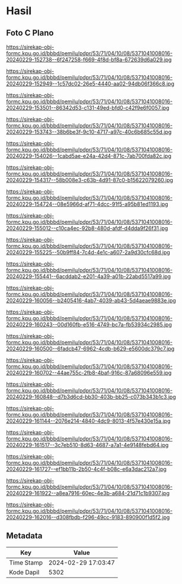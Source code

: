 # Hasil

## Foto C Plano

https://sirekap-obj-formc.kpu.go.id/bbbd/pemilu/pdpr/53/71/04/10/08/5371041008016-20240229-152738--6f247258-f669-4f8d-bf8a-672639d6a029.jpg

https://sirekap-obj-formc.kpu.go.id/bbbd/pemilu/pdpr/53/71/04/10/08/5371041008016-20240229-152949--1c57dc02-26e5-4440-aa02-94db06f366c8.jpg

https://sirekap-obj-formc.kpu.go.id/bbbd/pemilu/pdpr/53/71/04/10/08/5371041008016-20240229-153501--86342d53-c131-49ed-bfd0-c42f9e6f0057.jpg

https://sirekap-obj-formc.kpu.go.id/bbbd/pemilu/pdpr/53/71/04/10/08/5371041008016-20240229-153743--38b6be3f-9c10-4717-a97c-40c6b685c55d.jpg

https://sirekap-obj-formc.kpu.go.id/bbbd/pemilu/pdpr/53/71/04/10/08/5371041008016-20240229-154026--1cabd5ae-e24a-42d4-871c-7ab700fda82c.jpg

https://sirekap-obj-formc.kpu.go.id/bbbd/pemilu/pdpr/53/71/04/10/08/5371041008016-20240229-154317--58b008e3-c63b-4d91-87c0-b15622079260.jpg

https://sirekap-obj-formc.kpu.go.id/bbbd/pemilu/pdpr/53/71/04/10/08/5371041008016-20240229-154724--08e5966d-af71-4dcc-91f5-a95b81ed1193.jpg

https://sirekap-obj-formc.kpu.go.id/bbbd/pemilu/pdpr/53/71/04/10/08/5371041008016-20240229-155012--c10ca4ec-92b8-480d-afdf-d4dda9f26f31.jpg

https://sirekap-obj-formc.kpu.go.id/bbbd/pemilu/pdpr/53/71/04/10/08/5371041008016-20240229-155225--50b9ff84-7c4d-4e1c-a607-2a9d30cfc68d.jpg

https://sirekap-obj-formc.kpu.go.id/bbbd/pemilu/pdpr/53/71/04/10/08/5371041008016-20240229-155441--6acddab2-e201-4a39-a01b-22abd5517a99.jpg

https://sirekap-obj-formc.kpu.go.id/bbbd/pemilu/pdpr/53/71/04/10/08/5371041008016-20240229-160056--b2405416-4ab7-4039-ab43-5d4aeae9883e.jpg

https://sirekap-obj-formc.kpu.go.id/bbbd/pemilu/pdpr/53/71/04/10/08/5371041008016-20240229-160243--00d160fb-e516-4749-bc7a-fb53934c2985.jpg

https://sirekap-obj-formc.kpu.go.id/bbbd/pemilu/pdpr/53/71/04/10/08/5371041008016-20240229-160500--6fadcb47-6962-4cdb-b629-e5600dc379c7.jpg

https://sirekap-obj-formc.kpu.go.id/bbbd/pemilu/pdpr/53/71/04/10/08/5371041008016-20240229-160702--44ae755c-2fb8-4baf-916c-87a68096e559.jpg

https://sirekap-obj-formc.kpu.go.id/bbbd/pemilu/pdpr/53/71/04/10/08/5371041008016-20240229-160848--d7b3d6cd-bb30-403b-bb25-c073b343b1c3.jpg

https://sirekap-obj-formc.kpu.go.id/bbbd/pemilu/pdpr/53/71/04/10/08/5371041008016-20240229-161144--2076e214-4840-4dc9-8013-4f57e430e15a.jpg

https://sirekap-obj-formc.kpu.go.id/bbbd/pemilu/pdpr/53/71/04/10/08/5371041008016-20240229-161517--3c7eb510-8d63-4687-a7a1-4e9148febd64.jpg

https://sirekap-obj-formc.kpu.go.id/bbbd/pemilu/pdpr/53/71/04/10/08/5371041008016-20240229-161727--ef1bb11b-2b50-4c4f-b08c-e6a3dac212a7.jpg

https://sirekap-obj-formc.kpu.go.id/bbbd/pemilu/pdpr/53/71/04/10/08/5371041008016-20240229-161922--a8ea7916-60ec-4e3b-a684-21d71c1b9307.jpg

https://sirekap-obj-formc.kpu.go.id/bbbd/pemilu/pdpr/53/71/04/10/08/5371041008016-20240229-162016--d308fbdb-f296-49cc-9183-890900f1d5f2.jpg


## Metadata

| Key        | Value               |
| ---------- | ------------------- |
| Time Stamp | 2024-02-29 17:03:47 |
| Kode Dapil | 5302                |



